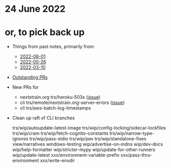 # 24 June 2022
# or, to pick back up

- Things from past notes, primarily from:
  - [2022-06-01](2022-06-01.md)
  - [2022-05-26](2022-05-26.md)
  - [2022-03-10](2022-03-10.md)

- [Outstanding PRs](https://github.com/pulls?q=is%3Aopen+is%3Apr+archived%3Afalse+org%3Anextstrain+sort%3Aupdated-desc+author%3Atsibley)

- New PRs for
  - nextstrain.org trs/heroku-503s ([issue](https://github.com/nextstrain/nextstrain.org/issues/564))
  - cli trs/remote/nextstrain.org-server-errors ([issue](https://github.com/nextstrain/cli/issues/189))
  - cli trs/aws-batch-log-timestamps


- Clean up raft of CLI branches

    trs/wip/autoupdate-latest-image
    trs/wip/config-locking/sidecar-lockfiles
    trs/wip/cram
    trs/wip/fetch-cognito-constants
    trs/wip/narrow-type-ignores
    trs/wip/pass-stdio
    trs/wip/pex
    trs/wip/standalone-fixes
    view/narratives
    windows-testing
    wip/advertise-on-mdns
    wip/dev-docs
    wip/help-formatter
    wip/stricter-mypy
    wip/update-for-other-runners
    wip/update-latest
    xxx/environment-variable-prefix
    xxx/pass-thru-environment
    xxx/write-envdir
